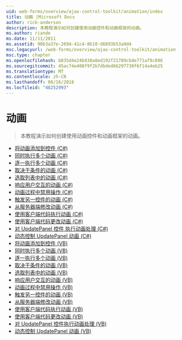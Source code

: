 ```yaml
---
uid: web-forms/overview/ajax-control-toolkit/animation/index
title: 动画 |Microsoft Docs
author: rick-anderson
description: 本教程演示如何创建使用动画控件和动画框架的动画。
ms.author: riande
ms.date: 11/11/2011
ms.assetid: 90b3a37e-2694-41c4-8b10-d6893b53a9d4
msc.legacyurl: /web-forms/overview/ajax-control-toolkit/animation
msc.type: chapter
ms.openlocfilehash: b835d4e24b938a8ed192f21709cbde771af9c896
ms.sourcegitcommit: 45ac74e400f9f2b7dbded66297730f6f14a4eb25
ms.translationtype: MT
ms.contentlocale: zh-CN
ms.lasthandoff: 08/16/2018
ms.locfileid: "48252993"
---
```

<a name="animation"></a>动画
====================
> 本教程演示如何创建使用动画控件和动画框架的动画。


- [将动画添加到控件 (C#)](adding-animation-to-a-control-cs.md)
- [同时执行多个动画 (C#)](executing-several-animations-at-the-same-time-cs.md)
- [逐一执行多个动画 (C#)](executing-several-animations-after-each-other-cs.md)
- [取决于条件的动画 (C#)](animation-depending-on-a-condition-cs.md)
- [选取列表中的动画 (C#)](picking-one-animation-out-of-a-list-cs.md)
- [响应用户交互的动画 (C#)](animating-in-response-to-user-interaction-cs.md)
- [动画过程中禁用操作 (C#)](disabling-actions-during-animation-cs.md)
- [触发另一控件的动画 (C#)](triggering-an-animation-in-another-control-cs.md)
- [从服务器端修改动画 (C#)](modifying-animations-from-the-server-side-cs.md)
- [使用客户端代码执行动画 (C#)](executing-animations-using-client-side-code-cs.md)
- [使用客户端代码更改动画 (C#)](changing-an-animation-using-client-side-code-cs.md)
- [对 UpdatePanel 控件 执行动画处理 (C#)](animating-an-updatepanel-control-cs.md)
- [动态控制 UpdatePanel 动画 (C#)](dynamically-controlling-updatepanel-animations-cs.md)
- [将动画添加到控件 (VB)](adding-animation-to-a-control-vb.md)
- [同时执行多个动画 (VB)](executing-several-animations-at-the-same-time-vb.md)
- [逐一执行多个动画 (VB)](executing-several-animations-after-each-other-vb.md)
- [取决于条件的动画 (VB)](animation-depending-on-a-condition-vb.md)
- [选取列表中的动画 (VB)](picking-one-animation-out-of-a-list-vb.md)
- [响应用户交互的动画 (VB)](animating-in-response-to-user-interaction-vb.md)
- [动画过程中禁用操作 (VB)](disabling-actions-during-animation-vb.md)
- [触发另一控件的动画 (VB)](triggering-an-animation-in-another-control-vb.md)
- [从服务器端修改动画 (VB)](modifying-animations-from-the-server-side-vb.md)
- [使用客户端代码执行动画 (VB)](executing-animations-using-client-side-code-vb.md)
- [使用客户端代码更改动画 (VB)](changing-an-animation-using-client-side-code-vb.md)
- [对 UpdatePanel 控件执行动画处理 (VB)](animating-an-updatepanel-control-vb.md)
- [动态控制 UpdatePanel 动画 (VB)](dynamically-controlling-updatepanel-animations-vb.md)

